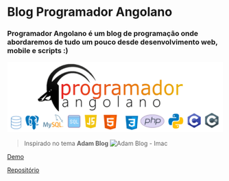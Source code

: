 # Blog Programador Angolano


### Programador Angolano é um blog de programação onde abordaremos de tudo um pouco desde desenvolvimento web, mobile e scripts :)
![](https://github.com/pangolano/hello-world/blob/master/pat.png?raw=true)


> Inspirado no tema **Adam Blog**
![Adam Blog - Imac](https://github.com/artemsheludko/adam-blog/blob/master/assets/img/adam-blog-imac.jpg?raw=true)

[Demo](https://artemsheludko.github.io/adam-blog/)

[Repositório](https://github.com/artemsheludko/adam-blog/)


